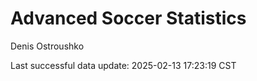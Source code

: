 # Advanced Soccer Statistics
Denis Ostroushko

<!-- gfm -->

Last successful data update: 2025-02-13 17:23:19 CST
